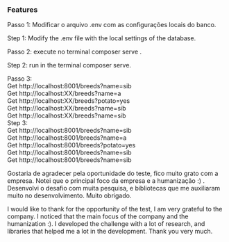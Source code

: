 ### Features
Passo 1:
Modificar o arquivo .env com as configurações locais do banco.

Step 1:
Modify the .env file with the local settings of the database.

Passo 2:
execute no terminal composer serve .

Step 2:
run in the terminal composer serve.

Passo 3:<br>
Get  http://localhost:8001/breeds?name=sib<br>
Get  http://localhost:XX/breeds?name=a<br>
Get  http://localhost:XX/breeds?potato=yes<br>
Get http://localhost:XX/breeds?name=sib<br>
Get http://localhost:XX/breeds?name=sib<br>
Step 3:<br>
Get  http://localhost:8001/breeds?name=sib<br>
Get  http://localhost:8001/breeds?name=a<br>
Get  http://localhost:8001/breeds?potato=yes<br>
Get http://localhost:8001/breeds?name=sib<br>
Get http://localhost:8001/breeds?name=sib<br>

Gostaria de agradecer pela oportunidade do teste, fico muito grato com a empresa. Notei que o principal foco da empresa e a humanização :) . Desenvolvi o desafio com muita pesquisa, e bibliotecas que me auxiliaram muito no desenvolvimento. Muito obrigado.

I would like to thank for the opportunity of the test, I am very grateful to the company. I noticed that the main focus of the company and the humanization :). I developed the challenge with a lot of research, and libraries that helped me a lot in the development. Thank you very much.
